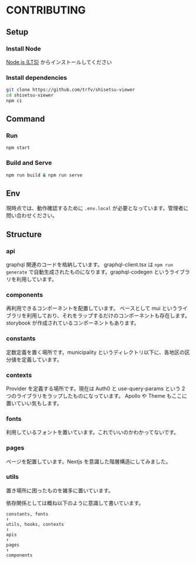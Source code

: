 # CONTRIBUTING

## Setup

### Install Node

[Node.js (LTS)](https://nodejs.org/) からインストールしてください

### Install dependencies

```sh
git clone https://github.com/trfv/shisetsu-viewer
cd shisetsu-viewer
npm ci
```

## Command

### Run

```sh
npm start
```

### Build and Serve

```sh
npm run build & npm run serve
```

## Env

現時点では、動作確認するために `.env.local` が必要となっています。管理者に問い合わせください。

## Structure

### api

graphql 関連のコードを格納しています。
graphql-client.tsx は `npm run generate` で自動生成されたものになります。graphql-codegen というライブラリを利用しています。

### components

再利用できるコンポーネントを配置しています。
ベースとして mui というライブラリを利用しており、それをラップするだけのコンポーネントも存在します。
storybook が作成されているコンポーネントもあります。

### constants

定数定義を置く場所です。municipality というディレクトリ以下に、各地区の区分値を定義しています。

### contexts

Provider を定義する場所です。現在は Auth0 と use-query-params という 2 つのライブラリをラップしたものになっています。
Apollo や Theme もここに置いていい気もします。

### fonts

利用しているフォントを置いています。これでいいのかわかってないです。

### pages

ページを配置しています。Nextjs を意識した階層構造にしてみました。

### utils

置き場所に困ったものを雑多に置いています。

依存関係としては概ね以下のように意識して書いています。

```
constants, fonts
↑
utils, hooks, contexts
↑
apis
↑
pages
↑
components
```
